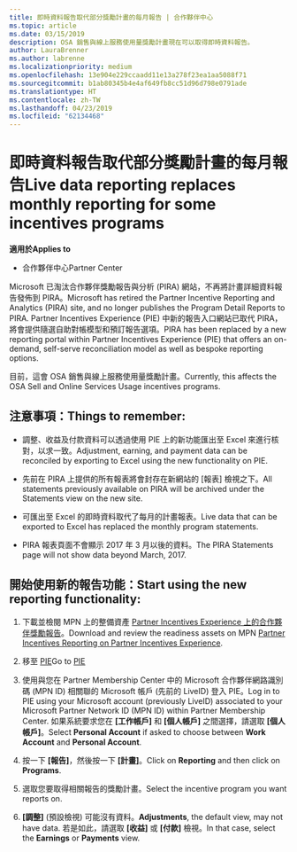 ```yaml
---
title: 即時資料報告取代部分獎勵計畫的每月報告 | 合作夥伴中心
ms.topic: article
ms.date: 03/15/2019
description: OSA 銷售與線上服務使用量獎勵計畫現在可以取得即時資料報告。
author: LauraBrenner
ms.author: labrenne
ms.localizationpriority: medium
ms.openlocfilehash: 13e904e229ccaadd11e13a278f23ea1aa5088f71
ms.sourcegitcommit: b1ab80345b4e4af649fb8cc51d96d798e0791ade
ms.translationtype: HT
ms.contentlocale: zh-TW
ms.lasthandoff: 04/23/2019
ms.locfileid: "62134468"
---
```

# <a name="live-data-reporting-replaces-monthly-reporting-for-some-incentives-programs"></a><span data-ttu-id="c4afa-103">即時資料報告取代部分獎勵計畫的每月報告</span><span class="sxs-lookup"><span data-stu-id="c4afa-103">Live data reporting replaces monthly reporting for some incentives programs</span></span>

<span data-ttu-id="c4afa-104">**適用於**</span><span class="sxs-lookup"><span data-stu-id="c4afa-104">**Applies to**</span></span>

-  <span data-ttu-id="c4afa-105">合作夥伴中心</span><span class="sxs-lookup"><span data-stu-id="c4afa-105">Partner Center</span></span>

<span data-ttu-id="c4afa-106">Microsoft 已淘汰合作夥伴獎勵報告與分析 (PIRA) 網站，不再將計畫詳細資料報告發佈到 PIRA。</span><span class="sxs-lookup"><span data-stu-id="c4afa-106">Microsoft has retired the Partner Incentive Reporting and Analytics (PIRA) site, and no longer publishes the Program Detail Reports to PIRA.</span></span> <span data-ttu-id="c4afa-107">Partner Incentives Experience (PIE) 中新的報告入口網站已取代 PIRA，將會提供隨選自助對帳模型和預訂報告選項。</span><span class="sxs-lookup"><span data-stu-id="c4afa-107">PIRA has been replaced by a new reporting portal within Partner Incentives Experience (PIE) that offers an on-demand, self-serve reconciliation model as well as bespoke reporting options.</span></span> 

<span data-ttu-id="c4afa-108">目前，這會 OSA 銷售與線上服務使用量獎勵計畫。</span><span class="sxs-lookup"><span data-stu-id="c4afa-108">Currently, this affects the OSA Sell and Online Services Usage incentives programs.</span></span>

## <a name="things-to-remember"></a><span data-ttu-id="c4afa-109">注意事項：</span><span class="sxs-lookup"><span data-stu-id="c4afa-109">Things to remember:</span></span> 

- <span data-ttu-id="c4afa-110">調整、收益及付款資料可以透過使用 PIE 上的新功能匯出至 Excel 來進行核對，以求一致。</span><span class="sxs-lookup"><span data-stu-id="c4afa-110">Adjustment, earning, and payment data can be reconciled by exporting to Excel using the new functionality on PIE.</span></span>

- <span data-ttu-id="c4afa-111">先前在 PIRA 上提供的所有報表將會封存在新網站的 [報表] 檢視之下。</span><span class="sxs-lookup"><span data-stu-id="c4afa-111">All statements previously available on PIRA will be archived under the Statements view on the new site.</span></span> 

- <span data-ttu-id="c4afa-112">可匯出至 Excel 的即時資料取代了每月的計畫報表。</span><span class="sxs-lookup"><span data-stu-id="c4afa-112">Live data that can be exported to Excel has replaced the monthly program statements.</span></span>

- <span data-ttu-id="c4afa-113">PIRA 報表頁面不會顯示 2017 年 3 月以後的資料。</span><span class="sxs-lookup"><span data-stu-id="c4afa-113">The PIRA Statements page will not show data beyond March, 2017.</span></span>
 
## <a name="start-using-the-new-reporting-functionality"></a><span data-ttu-id="c4afa-114">開始使用新的報告功能：</span><span class="sxs-lookup"><span data-stu-id="c4afa-114">Start using the new reporting functionality:</span></span> 

1. <span data-ttu-id="c4afa-115">下載並檢閱 MPN 上的整備資產 [Partner Incentives Experience 上的合作夥伴獎勵報告](https://aka.ms/osareadiness )。</span><span class="sxs-lookup"><span data-stu-id="c4afa-115">Download and review the readiness assets on MPN [Partner Incentives Reporting on Partner Incentives Experience](https://aka.ms/osareadiness ).</span></span>

2. <span data-ttu-id="c4afa-116">移至 [PIE](https://partnerincentives.microsoft.com/)</span><span class="sxs-lookup"><span data-stu-id="c4afa-116">Go to [PIE](https://partnerincentives.microsoft.com/)</span></span>

3. <span data-ttu-id="c4afa-117">使用與您在 Partner Membership Center 中的 Microsoft 合作夥伴網路識別碼 (MPN ID) 相關聯的 Microsoft 帳戶 (先前的 LiveID) 登入 PIE。</span><span class="sxs-lookup"><span data-stu-id="c4afa-117">Log in to PIE using your Microsoft account (previously LiveID) associated to your Microsoft Partner Network ID (MPN ID) within Partner Membership Center.</span></span> <span data-ttu-id="c4afa-118">如果系統要求您在 **\[工作帳戶\]** 和 **\[個人帳戶\]** 之間選擇，請選取 **\[個人帳戶\]**。</span><span class="sxs-lookup"><span data-stu-id="c4afa-118">Select **Personal Account** if asked to choose between **Work Account** and **Personal Account**.</span></span>

4. <span data-ttu-id="c4afa-119">按一下 **\[報告\]**，然後按一下 **\[計畫\]**。</span><span class="sxs-lookup"><span data-stu-id="c4afa-119">Click on **Reporting** and then click on **Programs**.</span></span> 

5. <span data-ttu-id="c4afa-120">選取您要取得相關報告的獎勵計畫。</span><span class="sxs-lookup"><span data-stu-id="c4afa-120">Select the incentive program you want reports on.</span></span> 

6. <span data-ttu-id="c4afa-121">**\[調整\]** (預設檢視) 可能沒有資料。</span><span class="sxs-lookup"><span data-stu-id="c4afa-121">**Adjustments**, the default view, may not have data.</span></span>  <span data-ttu-id="c4afa-122">若是如此，請選取 **\[收益\]** 或 **\[付款\]** 檢視。</span><span class="sxs-lookup"><span data-stu-id="c4afa-122">In that case, select the **Earnings** or **Payments** view.</span></span>


 

 



